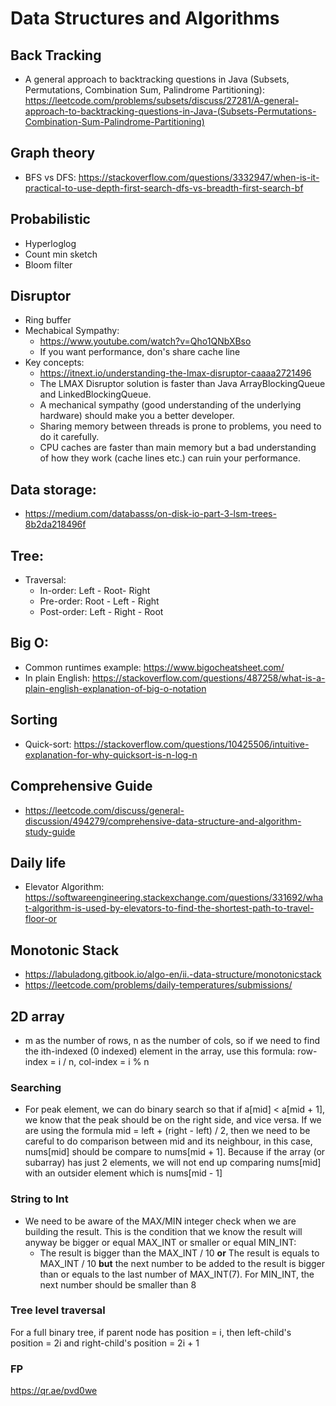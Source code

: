 # Data Structures and Algorithms

## Back Tracking
- A general approach to backtracking questions in Java (Subsets, Permutations, Combination Sum, Palindrome Partitioning): https://leetcode.com/problems/subsets/discuss/27281/A-general-approach-to-backtracking-questions-in-Java-(Subsets-Permutations-Combination-Sum-Palindrome-Partitioning)

## Graph theory
- BFS vs DFS: https://stackoverflow.com/questions/3332947/when-is-it-practical-to-use-depth-first-search-dfs-vs-breadth-first-search-bf 

## Probabilistic
- Hyperloglog
- Count min sketch
- Bloom filter
## Disruptor
- Ring buffer
- Mechabical Sympathy: 
    - https://www.youtube.com/watch?v=Qho1QNbXBso
    - If you want performance, don's share cache line
- Key concepts:
    - https://itnext.io/understanding-the-lmax-disruptor-caaaa2721496
    - The LMAX Disruptor solution is faster than Java ArrayBlockingQueue and LinkedBlockingQueue.
    - A mechanical sympathy (good understanding of the underlying hardware) should make you a better developer.
    - Sharing memory between threads is prone to problems, you need to do it carefully.
    - CPU caches are faster than main memory but a bad understanding of how they work (cache lines etc.) can ruin your performance.
## Data storage:
- https://medium.com/databasss/on-disk-io-part-3-lsm-trees-8b2da218496f

## Tree:
- Traversal:
    - In-order: Left - Root- Right
    - Pre-order: Root - Left - Right
    - Post-order: Left - Right - Root

## Big O:
- Common runtimes example: https://www.bigocheatsheet.com/
- In plain English: https://stackoverflow.com/questions/487258/what-is-a-plain-english-explanation-of-big-o-notation

## Sorting 
- Quick-sort: https://stackoverflow.com/questions/10425506/intuitive-explanation-for-why-quicksort-is-n-log-n

## Comprehensive Guide
- https://leetcode.com/discuss/general-discussion/494279/comprehensive-data-structure-and-algorithm-study-guide

## Daily life
- Elevator Algorithm: https://softwareengineering.stackexchange.com/questions/331692/what-algorithm-is-used-by-elevators-to-find-the-shortest-path-to-travel-floor-or

## Monotonic Stack
- https://labuladong.gitbook.io/algo-en/ii.-data-structure/monotonicstack
- https://leetcode.com/problems/daily-temperatures/submissions/

## 2D array
 - m as the number of rows, n as the number of cols, so if we need to find the ith-indexed (0 indexed) element in the array, use this formula: row-index = i / n, col-index = i % n
### Searching
 - For peak element, we can do binary search so that if a[mid] < a[mid + 1], we know that the peak should be on the right side, and vice versa. If we are using the formula mid = left + (right - left) / 2, then we need to be careful to do comparison between mid and its neighbour, in this case, nums[mid] should be compare to nums[mid + 1]. Because if the array (or subarray) has just 2 elements, we will not end up comparing nums[mid] with an outsider element which is nums[mid - 1]

### String to Int
 - We need to be aware of the MAX/MIN integer check when we are building the result. This is the condition that we know the result will anyway be bigger or equal MAX_INT or smaller or equal MIN_INT:
    - The result is bigger than the MAX_INT / 10 **or** The result is equals to MAX_INT / 10 **but** the next number to be added to the result is bigger than or equals to the last number of MAX_INT(7). For MIN_INT, the next number should be smaller than 8

### Tree level traversal
For a fuIl binary tree, if parent node has position = i, then left-child's position = 2i and right-child's position = 2i + 1

### FP
https://qr.ae/pvd0we